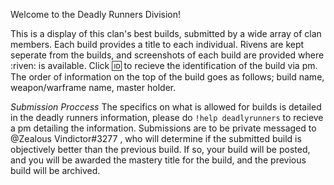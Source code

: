 Welcome to the Deadly Runners Division!

This is a display of this clan's best builds, submitted by a wide array of clan members.  Each
build provides a title to each individual.  Rivens are kept seperate from the builds, and 
screenshots of each build are provided where :riven: is available.  Click :id: to recieve the
identification of the build via pm.  The order of information on the top of the build goes as
follows; build name, weapon/warframe name, master holder.

*Submission Proccess*
The specifics on what is allowed for builds is detailed in the deadly runners information,
please do `!help deadlyrunners` to recieve a pm detailing the information.  Submissions
are to be private messaged to @Zealous Vindictor#3277 , who will determine if the submitted
build is objectively better than the previous build.  If so, your build will be posted, and 
you will be awarded the mastery title for the build, and the previous build will be archived.
